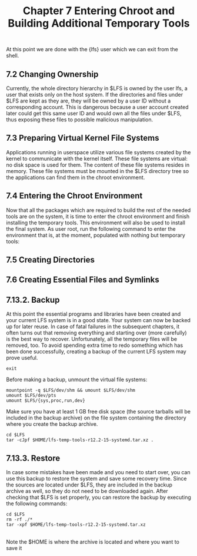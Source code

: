 # <p align="center"> Chapter 7 Entering Chroot and Building Additional Temporary Tools </p>
<br>
At this point we are done with the {lfs} user which we can exit from the shell.<br>

## 7.2 Changing Ownership
Currently, the whole directory hierarchy in $LFS is owned by the user lfs, a user that exists only on the host system. If the directories and files under $LFS are kept as they are, they will be owned by a user ID without a corresponding account. This is dangerous because a user account created later could get this same user ID and would own all the files under $LFS, thus exposing these files to possible malicious manipulation.<br>

## 7.3 Preparing Virtual Kernel File Systems
Applications running in userspace utilize various file systems created by the kernel to communicate with the kernel itself. These file systems are virtual: no disk space is used for them. The content of these file systems resides in memory. These file systems must be mounted in the $LFS directory tree so the applications can find them in the chroot environment.<br>

## 7.4 Entering the Chroot Environment
Now that all the packages which are required to build the rest of the needed tools are on the system, it is time to enter the chroot environment and finish installing the temporary tools. This environment will also be used to install the final system. As user root, run the following command to enter the environment that is, at the moment, populated with nothing but temporary tools:<br>

## 7.5 Creating Directories

## 7.6 Creating Essential Files and Symlinks

## 7.13.2. Backup

At this point the essential programs and libraries have been created and your current LFS system is in a good state. Your system can now be backed up for later reuse. In case of fatal failures in the subsequent chapters, it often turns out that removing everything and starting over (more carefully) is the best way to recover. Unfortunately, all the temporary files will be removed, too. To avoid spending extra time to redo something which has been done successfully, creating a backup of the current LFS system may prove useful. 

```exit``` 

Before making a backup, unmount the virtual file systems:
```
mountpoint -q $LFS/dev/shm && umount $LFS/dev/shm
umount $LFS/dev/pts
umount $LFS/{sys,proc,run,dev}
```
Make sure you have at least 1 GB free disk space (the source tarballs will be included in the backup archive) on the file system containing the directory where you create the backup archive.
```
cd $LFS
tar -cJpf $HOME/lfs-temp-tools-r12.2-15-systemd.tar.xz .
```

## 7.13.3. Restore

In case some mistakes have been made and you need to start over, you can use this backup to restore the system and save some recovery time. Since the sources are located under $LFS, they are included in the backup archive as well, so they do not need to be downloaded again. After checking that $LFS is set properly, you can restore the backup by executing the following commands:

```
cd $LFS
rm -rf ./*
tar -xpf $HOME/lfs-temp-tools-r12.2-15-systemd.tar.xz
```

<br> Note the $HOME is where the archive is located and where you want to save it <br>
